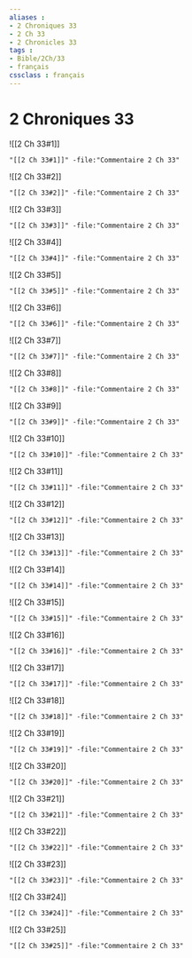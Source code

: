 ```yaml
---
aliases : 
- 2 Chroniques 33
- 2 Ch 33
- 2 Chronicles 33
tags : 
- Bible/2Ch/33
- français
cssclass : français
---
```


# 2 Chroniques 33

![[2 Ch 33#1]]

```query
"[[2 Ch 33#1]]" -file:"Commentaire 2 Ch 33"
```

![[2 Ch 33#2]]

```query
"[[2 Ch 33#2]]" -file:"Commentaire 2 Ch 33"
```

![[2 Ch 33#3]]

```query
"[[2 Ch 33#3]]" -file:"Commentaire 2 Ch 33"
```

![[2 Ch 33#4]]

```query
"[[2 Ch 33#4]]" -file:"Commentaire 2 Ch 33"
```

![[2 Ch 33#5]]

```query
"[[2 Ch 33#5]]" -file:"Commentaire 2 Ch 33"
```

![[2 Ch 33#6]]

```query
"[[2 Ch 33#6]]" -file:"Commentaire 2 Ch 33"
```

![[2 Ch 33#7]]

```query
"[[2 Ch 33#7]]" -file:"Commentaire 2 Ch 33"
```

![[2 Ch 33#8]]

```query
"[[2 Ch 33#8]]" -file:"Commentaire 2 Ch 33"
```

![[2 Ch 33#9]]

```query
"[[2 Ch 33#9]]" -file:"Commentaire 2 Ch 33"
```

![[2 Ch 33#10]]

```query
"[[2 Ch 33#10]]" -file:"Commentaire 2 Ch 33"
```

![[2 Ch 33#11]]

```query
"[[2 Ch 33#11]]" -file:"Commentaire 2 Ch 33"
```

![[2 Ch 33#12]]

```query
"[[2 Ch 33#12]]" -file:"Commentaire 2 Ch 33"
```

![[2 Ch 33#13]]

```query
"[[2 Ch 33#13]]" -file:"Commentaire 2 Ch 33"
```

![[2 Ch 33#14]]

```query
"[[2 Ch 33#14]]" -file:"Commentaire 2 Ch 33"
```

![[2 Ch 33#15]]

```query
"[[2 Ch 33#15]]" -file:"Commentaire 2 Ch 33"
```

![[2 Ch 33#16]]

```query
"[[2 Ch 33#16]]" -file:"Commentaire 2 Ch 33"
```

![[2 Ch 33#17]]

```query
"[[2 Ch 33#17]]" -file:"Commentaire 2 Ch 33"
```

![[2 Ch 33#18]]

```query
"[[2 Ch 33#18]]" -file:"Commentaire 2 Ch 33"
```

![[2 Ch 33#19]]

```query
"[[2 Ch 33#19]]" -file:"Commentaire 2 Ch 33"
```

![[2 Ch 33#20]]

```query
"[[2 Ch 33#20]]" -file:"Commentaire 2 Ch 33"
```

![[2 Ch 33#21]]

```query
"[[2 Ch 33#21]]" -file:"Commentaire 2 Ch 33"
```

![[2 Ch 33#22]]

```query
"[[2 Ch 33#22]]" -file:"Commentaire 2 Ch 33"
```

![[2 Ch 33#23]]

```query
"[[2 Ch 33#23]]" -file:"Commentaire 2 Ch 33"
```

![[2 Ch 33#24]]

```query
"[[2 Ch 33#24]]" -file:"Commentaire 2 Ch 33"
```

![[2 Ch 33#25]]

```query
"[[2 Ch 33#25]]" -file:"Commentaire 2 Ch 33"
```

